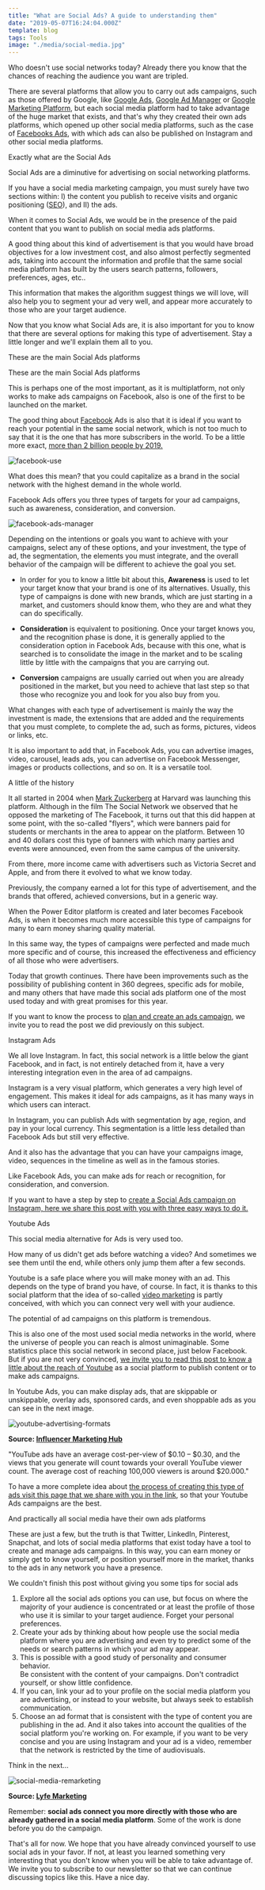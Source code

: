```yaml
---
title: "What are Social Ads? A guide to understanding them"
date: "2019-05-07T16:24:04.000Z"
template: blog
tags: Tools
image: "./media/social-media.jpg"
---
```



Who doesn't use social networks today? Already there you know that the chances of reaching the audience you want are tripled. 

There are several platforms that allow you to carry out ads campaigns, such as those offered by Google, like [Google Ads](https://cobuildlab.com/blog/tips-to-create-effective-campaigns-in-google-search-engine/), [Google Ad Manager](https://cobuildlab.com/blog/google-ad-manager-the-platform-to-track-your-ad-campaign/) or [Google Marketing Platform](https://cobuildlab.com/blog/google-marketing-platform-another-way-of-google-advertisement/), but each social media platform had to take advantage of the huge market that exists, and that's why they created their own ads platforms, which opened up other social media platforms, such as the case of [Facebooks Ads](https://www.facebook.com/business/ads), with which ads can also be published on Instagram and other social media platforms.

<title-2>Exactly what are the Social Ads</title-2>

Social Ads are a diminutive for advertising on social networking platforms. 

If you have a social media marketing campaign, you must surely have two sections within: I) the content you publish to receive visits and organic positioning ([SEO](https://cobuildlab.com/blog/seo-tips-that-will-increase-your-position-in-search-engines/)), and II) the ads. 

When it comes to Social Ads, we would be in the presence of the paid content that you want to publish on social media ads platforms. 

A good thing about this kind of advertisement is that you would have broad objectives for a low investment cost, and also almost perfectly segmented ads, taking into account the information and profile that the same social media platform has built by the users search patterns, followers, preferences, ages, etc.. 

This information that makes the algorithm suggest things we will love, will also help you to segment your ad very well, and appear more accurately to those who are your target audience.

Now that you know what Social Ads are, it is also important for you to know that there are several options for making this type of advertisement. Stay a little longer and we'll explain them all to you. 

<youtube-video id="yBvdRMy2j_g"></youtube-video>

<title-2>These are the main Social Ads platforms</title-2>

<title-3>These are the main Social Ads platforms</title-3>

This is perhaps one of the most important, as it is multiplatform, not only works to make ads campaigns on Facebook, also is one of the first to be launched on the market.

The good thing about [Facebook](https://www.facebook.com/business/ads) Ads is also that it is ideal if you want to reach your potential in the same social network, which is not too much to say that it is the one that has more subscribers in the world. To be a little more exact, [more than 2 billion people by 2019.](https://www.juancmejia.com/marketing-digital/estadisticas-de-redes-sociales-usuarios-de-facebook-instagram-linkedin-twitter-whatsapp-y-otros-infografia/)

![facebook-use](./media/facebook-use.jpg)

What does this mean? that you could capitalize as a brand in the social network with the highest demand in the whole world. 

Facebook Ads offers you three types of targets for your ad campaigns, such as awareness, consideration, and conversion.

![facebook-ads-manager](./media/facebook-ads-manager.png)

Depending on the intentions or goals you want to achieve with your campaigns, select any of these options, and your investment, the type of ad, the segmentation, the elements you must integrate, and the overall behavior of the campaign will be different to achieve the goal you set.

* In order for you to know a little bit about this, **Awareness** is used to let your target know that your brand is one of its alternatives. Usually, this type of campaigns is done with new brands, which are just starting in a market, and customers should know them, who they are and what they can do specifically.

* **Consideration** is equivalent to positioning. Once your target knows you, and the recognition phase is done, it is generally applied to the consideration option in Facebook Ads, because with this one, what is searched is to consolidate the image in the market and to be scaling little by little with the campaigns that you are carrying out. 

* **Conversion** campaigns are usually carried out when you are already positioned in the market, but you need to achieve that last step so that those who recognize you and look for you also buy from you. 

What changes with each type of advertisement is mainly the way the investment is made, the extensions that are added and the requirements that you must complete, to complete the ad, such as forms, pictures, videos or links, etc. 

It is also important to add that, in Facebook Ads, you can advertise images, video, carousel, leads ads, you can advertise on Facebook Messenger, images or products collections, and so on. It is a versatile tool.

<title-3>A little of the history</title-3>

It all started in 2004 when [Mark Zuckerberg](https://en.wikipedia.org/wiki/Mark_Zuckerberg) at Harvard was launching this platform. Although in the film The Social Network we observed that he opposed the marketing of The Facebook, it turns out that this did happen at some point, with the so-called "flyers", which were banners paid for students or merchants in the area to appear on the platform. Between 10 and 40 dollars cost this type of banners with which many parties and events were announced, even from the same campus of the university. 

From there, more income came with advertisers such as Victoria Secret and Apple, and from there it evolved to what we know today. 

Previously, the company earned a lot for this type of advertisement, and the brands that offered, achieved conversions, but in a generic way. 

When the Power Editor platform is created and later becomes Facebook Ads, is when it becomes much more accessible this type of campaigns for many to earn money sharing quality material.

In this same way, the types of campaigns were perfected and made much more specific and of course, this increased the effectiveness and efficiency of all those who were advertisers. 

Today that growth continues. There have been improvements such as the possibility of publishing content in 360 degrees, specific ads for mobile, and many others that have made this social ads platform one of the most used today and with great promises for this year. 

If you want to know the process to [plan and create an ads campaign](https://cobuildlab.com/blog/Planning-your-ads-campaign-on-10-steps/), we invite you to read the post we did previously on this subject. 

<title-3>Instagram Ads</title-3>

We all love Instagram. In fact, this social network is a little below the giant Facebook, and in fact, is not entirely detached from it, have a very interesting integration even in the area of ad campaigns. 

Instagram is a very visual platform, which generates a very high level of engagement. This makes it ideal for ads campaigns, as it has many ways in which users can interact. 

In Instagram, you can publish Ads with segmentation by age, region, and pay in your local currency. This segmentation is a little less detailed than Facebook Ads but still very effective. 

And it also has the advantage that you can have your campaigns image, video, sequences in the timeline as well as in the famous stories. 

Like Facebook Ads, you can make ads for reach or recognition, for consideration, and conversion. 

If you want to have a step by step to [create a Social Ads campaign on Instagram, here we share this post with you with three easy ways to do it.](https://www.socialmediaexaminer.com/3-ways-to-create-instagram-ads/)

<title-3>Youtube Ads</title-3>

This social media alternative for Ads is very used too. 

How many of us didn't get ads before watching a video? And sometimes we see them until the end, while others only jump them after a few seconds. 

Youtube is a safe place where you will make money with an ad. This depends on the type of brand you have, of course. In fact, it is thanks to this social platform that the idea of so-called [video marketing](https://cobuildlab.com/blog/video-marketing/) is partly conceived, with which you can connect very well with your audience.

The potential of ad campaigns on this platform is tremendous. 

This is also one of the most used social media networks in the world, where the universe of people you can reach is almost unimaginable. Some statistics place this social network in second place, just below Facebook. But if you are not very convinced, [we invite you to read this post to know a little about the reach of Youtube](https://www.brandwatch.com/blog/youtube-stats/) as a social platform to publish content or to make ads campaigns. 

In Youtube Ads, you can make display ads,   that are skippable or unskippable, overlay ads, sponsored cards, and even shoppable ads as you can see in the next image. 

![youtube-advertising-formats](./media/youtube-advertising-formats.png)

**Source: [Influencer Marketing Hub](https://influencermarketinghub.com/how-much-do-youtube-ads-cost/)**

"YouTube ads have an average cost-per-view of $0.10 – $0.30, and the views that you generate will count towards your overall YouTube viewer count.
The average cost of reaching 100,000 viewers is around $20.000."

To have a more complete idea about [the process of creating this type of ads visit this page that we share with you in the link](https://influencermarketinghub.com/how-much-do-youtube-ads-cost/), so that your Youtube Ads campaigns are the best. 

<title-3>And practically all social media have their own ads platforms</title-3>

These are just a few, but the truth is that Twitter, LinkedIn, Pinterest, Snapchat, and lots of social media platforms that exist today have a tool to create and manage ads campaigns. In this way, you can earn money or simply get to know yourself, or position yourself more in the market, thanks to the ads in any network you have a presence.

<title-2>We couldn't finish this post without giving you some tips for social ads</title-2>

1. Explore all the social ads options you can use, but focus on where the majority of your audience is concentrated or at least the profile of those who use it is similar to your target audience. Forget your personal preferences. 
2. Create your ads by thinking about how people use the social media platform where you are advertising and even try to predict some of the needs or search patterns in which your ad may appear. 
3. This is possible with a good study of personality and consumer behavior.  
Be consistent with the content of your campaigns. Don't contradict yourself, or show little confidence.
4. If you can, link your ad to your profile on the social media platform you are advertising, or instead to your website, but always seek to establish communication. 
5. Choose an ad format that is consistent with the type of content you are publishing in the ad. And it also takes into account the qualities of the social platform you're working on. 
For example, if you want to be very concise and you are using Instagram and your ad is a video, remember that the network is restricted by the time of audiovisuals.

<title-3>Think in the next…</title-3>

![social-media-remarketing](./media/social-media-remarketing.png)

**Source: [Lyfe Marketing](https://www.lyfemarketing.com/blog/paid-social-ads/)**

Remember: **social ads connect you more directly with those who are already gathered in a social media platform**. Some of the work is done before you do the campaign.

That's all for now. We hope that you have already convinced yourself to use social ads in your favor. If not, at least you learned something very interesting that you don't know when you will be able to take advantage of. We invite you to subscribe to our newsletter so that we can continue discussing topics like this. Have a nice day.
